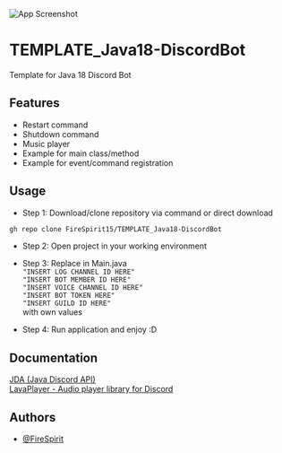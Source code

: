 ![App Screenshot](https://i.ibb.co/pj46t55/Screenshot-2023-01-29-140504.png)

# TEMPLATE_Java18-DiscordBot
Template for Java 18 Discord Bot

## Features

- Restart command
- Shutdown command
- Music player
- Example for main class/method
- Example for event/command registration
## Usage

- Step 1: Download/clone repository via command or direct download

```bash
gh repo clone FireSpirit15/TEMPLATE_Java18-DiscordBot
````

- Step 2: Open project in your working environment

- Step 3: Replace in Main.java\
  `"INSERT LOG CHANNEL ID HERE"`\
  `"INSERT BOT MEMBER ID HERE"`\
  `"INSERT VOICE CHANNEL ID HERE"`\
  `"INSERT BOT TOKEN HERE"`\
  `"INSERT GUILD ID HERE"`\
  with own values

- Step 4: Run application and enjoy :D
## Documentation

[JDA (Java Discord API)](https://github.com/DV8FromTheWorld/JDA)  
[LavaPlayer - Audio player library for Discord
](https://github.com/sedmelluq/lavaplayer)

## Authors

- [@FireSpirit](https://github.com/FireSpirit15)

